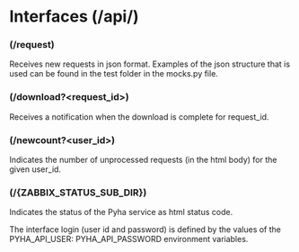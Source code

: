 # Interfaces (/api/)


### (/request)

Receives new requests in json format. 
Examples of the json structure that is used can be found in the test folder in the mocks.py file.

### (/download?<request_id>)

Receives a notification when the download is complete for request_id.

### (/newcount?<user_id>)

Indicates the number of unprocessed requests (in the html body) for the given user_id.

### (/{ZABBIX_STATUS_SUB_DIR})

Indicates the status of the Pyha service as html status code.

The interface login (user id and password) is defined by the values of the PYHA_API_USER: PYHA_API_PASSWORD environment variables.